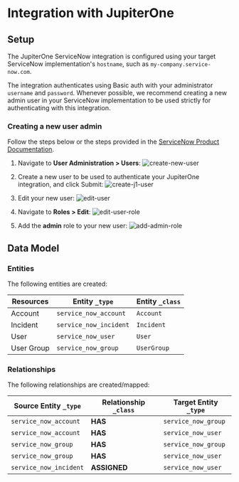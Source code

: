 # Integration with JupiterOne

## Setup

The JupiterOne ServiceNow integration is configured using your target ServiceNow
implementation's `hostname`, such as `my-company.service-now.com`.

The integration authenticates using Basic auth with your administrator
`username` and `password`. Whenever possible, we recommend creating a new admin
user in your ServiceNow implementation to be used strictly for authenticating
with this integration.

### Creating a new user admin

Follow the steps below or the steps provided in the
[ServiceNow Product Documentation](https://docs.servicenow.com/bundle/paris-platform-administration/page/administer/users-and-groups/task/t_CreateAUser.html).

1. Navigate to **User Administration > Users**:
   ![create-new-user](../assets/snow-create-new-user.png)

1. Create a new user to be used to authenticate your JupiterOne integration, and
   click Submit: ![create-j1-user](../assets/snow-create-j1-user.png)

1. Edit your new user: ![edit-user](../assets/snow-edit-user.png)

1. Navigate to **Roles > Edit**: ![edit-user-role](../assets/snow-edit-user-role.png)

1. Add the **admin** role to your new user:
   ![add-admin-role](../assets/snow-add-admin-role.png)

<!-- {J1_DOCUMENTATION_MARKER_START} -->
<!--
********************************************************************************
NOTE: ALL OF THE FOLLOWING DOCUMENTATION IS GENERATED USING THE
"j1-integration document" COMMAND. DO NOT EDIT BY HAND! PLEASE SEE THE DEVELOPER
DOCUMENTATION FOR USAGE INFORMATION:

https://github.com/JupiterOne/sdk/blob/master/docs/integrations/development.md
********************************************************************************
-->

## Data Model

### Entities

The following entities are created:

| Resources  | Entity `_type`         | Entity `_class` |
| ---------- | ---------------------- | --------------- |
| Account    | `service_now_account`  | `Account`       |
| Incident   | `service_now_incident` | `Incident`      |
| User       | `service_now_user`     | `User`          |
| User Group | `service_now_group`    | `UserGroup`     |

### Relationships

The following relationships are created/mapped:

| Source Entity `_type`  | Relationship `_class` | Target Entity `_type` |
| ---------------------- | --------------------- | --------------------- |
| `service_now_account`  | **HAS**               | `service_now_group`   |
| `service_now_account`  | **HAS**               | `service_now_user`    |
| `service_now_group`    | **HAS**               | `service_now_group`   |
| `service_now_group`    | **HAS**               | `service_now_user`    |
| `service_now_incident` | **ASSIGNED**          | `service_now_user`    |

<!--
********************************************************************************
END OF GENERATED DOCUMENTATION AFTER BELOW MARKER
********************************************************************************
-->
<!-- {J1_DOCUMENTATION_MARKER_END} -->
